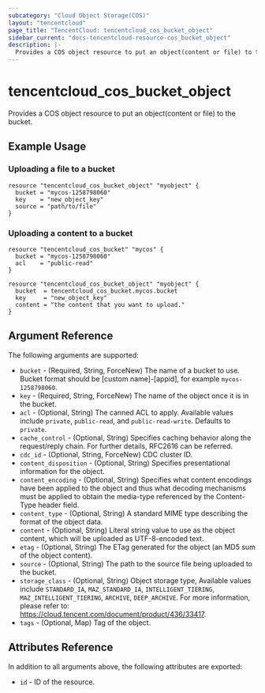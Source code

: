 ```yaml
---
subcategory: "Cloud Object Storage(COS)"
layout: "tencentcloud"
page_title: "TencentCloud: tencentcloud_cos_bucket_object"
sidebar_current: "docs-tencentcloud-resource-cos_bucket_object"
description: |-
  Provides a COS object resource to put an object(content or file) to the bucket.
---
```


# tencentcloud_cos_bucket_object

Provides a COS object resource to put an object(content or file) to the bucket.

## Example Usage

### Uploading a file to a bucket

```hcl
resource "tencentcloud_cos_bucket_object" "myobject" {
  bucket = "mycos-1258798060"
  key    = "new_object_key"
  source = "path/to/file"
}
```

### Uploading a content to a bucket

```hcl
resource "tencentcloud_cos_bucket" "mycos" {
  bucket = "mycos-1258798060"
  acl    = "public-read"
}

resource "tencentcloud_cos_bucket_object" "myobject" {
  bucket  = tencentcloud_cos_bucket.mycos.bucket
  key     = "new_object_key"
  content = "the content that you want to upload."
}
```

## Argument Reference

The following arguments are supported:

* `bucket` - (Required, String, ForceNew) The name of a bucket to use. Bucket format should be [custom name]-[appid], for example `mycos-1258798060`.
* `key` - (Required, String, ForceNew) The name of the object once it is in the bucket.
* `acl` - (Optional, String) The canned ACL to apply. Available values include `private`, `public-read`, and `public-read-write`. Defaults to `private`.
* `cache_control` - (Optional, String) Specifies caching behavior along the request/reply chain. For further details, RFC2616 can be referred.
* `cdc_id` - (Optional, String, ForceNew) CDC cluster ID.
* `content_disposition` - (Optional, String) Specifies presentational information for the object.
* `content_encoding` - (Optional, String) Specifies what content encodings have been applied to the object and thus what decoding mechanisms must be applied to obtain the media-type referenced by the Content-Type header field.
* `content_type` - (Optional, String) A standard MIME type describing the format of the object data.
* `content` - (Optional, String) Literal string value to use as the object content, which will be uploaded as UTF-8-encoded text.
* `etag` - (Optional, String) The ETag generated for the object (an MD5 sum of the object content).
* `source` - (Optional, String) The path to the source file being uploaded to the bucket.
* `storage_class` - (Optional, String) Object storage type, Available values include `STANDARD_IA`, `MAZ_STANDARD_IA`, `INTELLIGENT_TIERING`, `MAZ_INTELLIGENT_TIERING`, `ARCHIVE`, `DEEP_ARCHIVE`. For more information, please refer to: https://cloud.tencent.com/document/product/436/33417.
* `tags` - (Optional, Map) Tag of the object.

## Attributes Reference

In addition to all arguments above, the following attributes are exported:

* `id` - ID of the resource.



